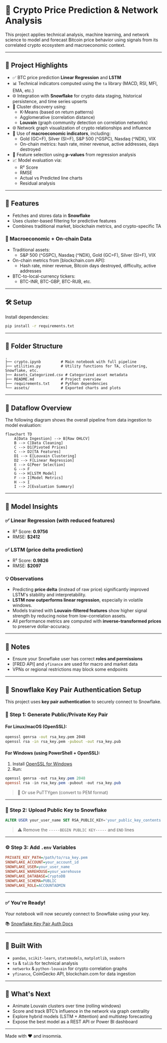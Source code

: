 # 🧠 Crypto Price Prediction & Network Analysis

This project applies technical analysis, machine learning, and network science to model and forecast Bitcoin price behavior using signals from its correlated crypto ecosystem and macroeconomic context.

---

## 🚀 Project Highlights

- ✅ BTC price prediction **Linear Regression** and **LSTM**
- 📊 Technical indicators computed using the `ta` library (MACD, RSI, MFI, EMA, etc.)
- 🌐 Integration with **Snowflake** for crypto data staging, historical persistence, and time series upserts
- 🧹 Cluster discovery using:
  - K-Means (based on return patterns)
  - Agglomerative (correlation distance)
  - **Louvain** (graph community detection on correlation networks)
- 🌐 Network graph visualization of crypto relationships and influence
- 🧮 Use of **macroeconomic indicators**, including:
  - Gold (GC=F), Silver (SI=F), S&P 500 (^GSPC), Nasdaq (^NDX), VIX
  - On-chain metrics: hash rate, miner revenue, active addresses, days destroyed
- 🔬 Feature selection using **p-values** from regression analysis
- 📈 Model evaluation via:
  - R² Score
  - RMSE
  - Actual vs Predicted line charts
  - Residual analysis

---

## 🔧 Features

- Fetches and stores data in **Snowflake**
- Uses cluster-based filtering for predictive features
- Combines traditional market, blockchain metrics, and crypto-specific TA

### 🏩 Macroeconomic + On-chain Data

- Traditional assets:
  - S&P 500 (^GSPC), Nasdaq (^NDX), Gold (GC=F), Silver (SI=F), VIX
- On-chain metrics from [blockchain.com API]:
  - Hash rate, miner revenue, Bitcoin days destroyed, difficulty, active addresses
- BTC-to-local-currency tickers:
  - BTC-INR, BTC-GBP, BTC-RUB, etc.

---

## 🛠️ Setup

Install dependencies:

```bash
pip install -r requirements.txt
```

---

## 📁 Folder Structure

```
.
├── crypto.ipynb         # Main notebook with full pipeline
├── utilities.py         # Utility functions for TA, clustering, Snowflake, etc.
├── Assets_Categorized.csv # Categorized asset metadata
├── README.md            # Project overview
├── requirements.txt     # Python dependencies
└── assets/              # Exported charts and plots
```

---

## 🔄 Dataflow Overview

The following diagram shows the overall pipeline from data ingestion to model evaluation:


```mermaid
flowchart TD
    A[Data Ingestion] --> B[Raw OHLCV]
    B --> C[Data Cleaning]
    C --> D1[Pivoted Prices]
    C --> D2[TA Features]
    D1 --> E[Louvain Clustering]
    D2 --> F[Linear Regression]
    E --> G[Peer Selection]
    G --> F
    G --> H[LSTM Model]
    F --> I[Model Metrics]
    H --> I
    I --> J[Evaluation Summary]
```

---

## 🧠 Model Insights

### ✅ Linear Regression (with reduced features)

- R² Score: **0.9756**
- RMSE: **\$2412**

### ✅ LSTM (price delta prediction)

- R² Score: **0.9826**
- RMSE: **\$2097**

### 💡 Observations

- Predicting **price delta** (instead of raw price) significantly improved LSTM's stability and interpretability.
- **LSTM now outperforms linear regression**, especially in volatile windows.
- Models trained with **Louvain-filtered features** show higher signal strength by reducing noise from low-correlation assets.
- All performance metrics are computed with **inverse-transformed prices** to preserve dollar-accuracy.

---

## 📌 Notes

- Ensure your Snowflake user has correct **roles and permissions**
- [FRED API] and `yfinance` are used for macro and market data
- VPNs or regional restrictions may block some endpoints

---

## 🔐 Snowflake Key Pair Authentication Setup

This project uses **key pair authentication** to securely connect to Snowflake.

### 🔧 Step 1: Generate Public/Private Key Pair

#### For Linux/macOS (OpenSSL):

```bash
openssl genrsa -out rsa_key.pem 2048
openssl rsa -in rsa_key.pem -pubout -out rsa_key.pub
```

#### For Windows (using PowerShell + OpenSSL):

1. Install [OpenSSL for Windows](https://slproweb.com/products/Win32OpenSSL.html)
2. Run:

```powershell
openssl genrsa -out rsa_key.pem 2048
openssl rsa -in rsa_key.pem -pubout -out rsa_key.pub
```

> 📝 Or use PuTTYgen (convert to PEM format)

---

### 🔐 Step 2: Upload Public Key to Snowflake

```sql
ALTER USER your_user_name SET RSA_PUBLIC_KEY='your_public_key_contents';
```

> ⚠️ Remove the `-----BEGIN PUBLIC KEY-----` and `END` lines

---

### ⚙️ Step 3: Add `.env` Variables

```ini
PRIVATE_KEY_PATH=/path/to/rsa_key.pem
SNOWFLAKE_ACCOUNT=your_account_id
SNOWFLAKE_USER=your_user_name
SNOWFLAKE_WAREHOUSE=your_warehouse
SNOWFLAKE_DATABASE=CryptoDB
SNOWFLAKE_SCHEMA=PUBLIC
SNOWFLAKE_ROLE=ACCOUNTADMIN
```

---

### ✅ You're Ready!

Your notebook will now securely connect to Snowflake using your key.

📚 [Snowflake Key Pair Auth Docs](https://docs.snowflake.com/en/user-guide/key-pair-auth)

---

## 🧠 Built With

- `pandas`, `scikit-learn`, `statsmodels`, `matplotlib`, `seaborn`
- `ta` & `talib` for technical analysis
- `networkx` & `python-louvain` for crypto correlation graphs
- `yfinance`, CoinGecko API, blockchain.com for data ingestion

---

## 🤖 What's Next

- Animate Louvain clusters over time (rolling windows)
- Score and track BTC’s influence in the network via graph centrality
- Explore hybrid models (LSTM + Attention) and multistep forecasting
- Expose the best model as a REST API or Power BI dashboard

---

Made with ❤️ and insomnia.

